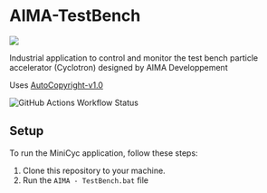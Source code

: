 # AIMA-TestBench

<a href="https://skillicons.dev"><img src="https://skillicons.dev/icons?i=figma,py,qt"/></a>

Industrial application to control and monitor the test bench particle accelerator (Cyclotron) designed by AIMA Developpement

Uses [AutoCopyright-v1.0](https://github.com/YoruKiwi/AutoCopyright)

![GitHub Actions Workflow Status](https://img.shields.io/github/actions/workflow/status/YoruKiwi/AIMA-TestBench/codeql.yml?label=CI-Security)

## Setup

To run the MiniCyc application, follow these steps:

1. Clone this repository to your machine.
2. Run the ```AIMA - TestBench.bat``` file
